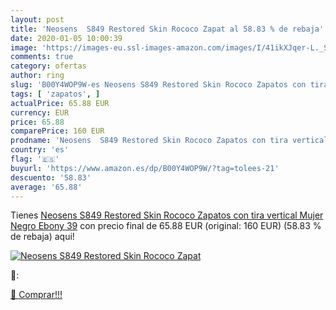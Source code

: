 ```yaml
---
layout: post
title: 'Neosens  S849 Restored Skin Rococo Zapat al 58.83 % de rebaja'
date: 2020-01-05 10:00:39
image: 'https://images-eu.ssl-images-amazon.com/images/I/41ikXJqer-L._SL200_.jpg'
comments: true
category: ofertas
author: ring
slug: 'B00Y4WOP9W-es Neosens S849 Restored Skin Rococo Zapatos con tira...'
tags: [ 'zapatos', ]
actualPrice: 65.88 EUR
currency: EUR
price: 65.88
comparePrice: 160 EUR
prodname: 'Neosens  S849 Restored Skin Rococo Zapatos con tira vertical Mujer  Negro  Ebony   39'
country: 'es'
flag: '🇪🇸'
buyurl: 'https://www.amazon.es/dp/B00Y4WOP9W/?tag=tolees-21'
descuento: '58.83'
average: '65.88'
---
```


Tienes [Neosens  S849 Restored Skin Rococo Zapatos con tira vertical Mujer  Negro  Ebony   39](https://www.amazon.es/dp/B00Y4WOP9W/?tag=tolees-21) con precio final de  65.88 EUR (original: 160 EUR) (58.83 %  de rebaja) aqui!

[![Neosens  S849 Restored Skin Rococo Zapat](https://images-eu.ssl-images-amazon.com/images/I/41ikXJqer-L._SL200_.jpg)](https://www.amazon.es/dp/B00Y4WOP9W/?tag=tolees-21)

🔎:


[🛒 Comprar!!!](https://www.amazon.es/dp/B00Y4WOP9W/?tag=tolees-21)
